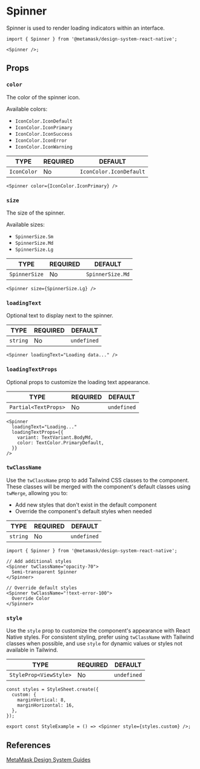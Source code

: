 # Spinner

Spinner is used to render loading indicators within an interface.

```tsx
import { Spinner } from '@metamask/design-system-react-native';

<Spinner />;
```

## Props

### `color`

The color of the spinner icon.

Available colors:

- `IconColor.IconDefault`
- `IconColor.IconPrimary`
- `IconColor.IconSuccess`
- `IconColor.IconError`
- `IconColor.IconWarning`

| TYPE        | REQUIRED | DEFAULT                 |
| ----------- | -------- | ----------------------- |
| `IconColor` | No       | `IconColor.IconDefault` |

```tsx
<Spinner color={IconColor.IconPrimary} />
```

### `size`

The size of the spinner.

Available sizes:

- `SpinnerSize.Sm`
- `SpinnerSize.Md`
- `SpinnerSize.Lg`

| TYPE          | REQUIRED | DEFAULT          |
| ------------- | -------- | ---------------- |
| `SpinnerSize` | No       | `SpinnerSize.Md` |

```tsx
<Spinner size={SpinnerSize.Lg} />
```

### `loadingText`

Optional text to display next to the spinner.

| TYPE     | REQUIRED | DEFAULT     |
| -------- | -------- | ----------- |
| `string` | No       | `undefined` |

```tsx
<Spinner loadingText="Loading data..." />
```

### `loadingTextProps`

Optional props to customize the loading text appearance.

| TYPE                 | REQUIRED | DEFAULT     |
| -------------------- | -------- | ----------- |
| `Partial<TextProps>` | No       | `undefined` |

```tsx
<Spinner
  loadingText="Loading..."
  loadingTextProps={{
    variant: TextVariant.BodyMd,
    color: TextColor.PrimaryDefault,
  }}
/>
```

### `twClassName`

Use the `twClassName` prop to add Tailwind CSS classes to the component. These classes will be merged with the component's default classes using `twMerge`, allowing you to:

- Add new styles that don't exist in the default component
- Override the component's default styles when needed

| TYPE     | REQUIRED | DEFAULT     |
| -------- | -------- | ----------- |
| `string` | No       | `undefined` |

```tsx
import { Spinner } from '@metamask/design-system-react-native';

// Add additional styles
<Spinner twClassName="opacity-70">
  Semi-transparent Spinner
</Spinner>

// Override default styles
<Spinner twClassName="!text-error-100">
  Override Color
</Spinner>
```

### `style`

Use the `style` prop to customize the component's appearance with React Native styles. For consistent styling, prefer using `twClassName` with Tailwind classes when possible, and use `style` for dynamic values or styles not available in Tailwind.

| TYPE                   | REQUIRED | DEFAULT     |
| ---------------------- | -------- | ----------- |
| `StyleProp<ViewStyle>` | No       | `undefined` |

```tsx
const styles = StyleSheet.create({
  custom: {
    marginVertical: 8,
    marginHorizontal: 16,
  },
});

export const StyleExample = () => <Spinner style={styles.custom} />;
```

## References

[MetaMask Design System Guides](https://www.notion.so/MetaMask-Design-System-Guides-Design-f86ecc914d6b4eb6873a122b83c12940)
